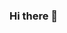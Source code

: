 ### Hi there 👋

<!-- 
Here are some ideas to get you started:
Python Cool 
Robots Cool 
Robotics Engineering Cool
Moving Robots Cool
Is this HTMl ? ????????????????
🙂🙂🙂🙂🙂🙂🙂🙂🙂🙂![MuaKissGIF](https://github.com/Damir324/Damir324/assets/156957322/e50ec7d3-fc20-4155-9a35-f474ef19b0eb)
-->
